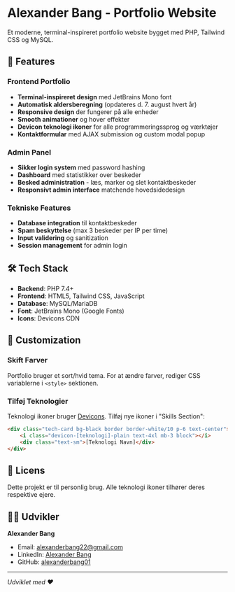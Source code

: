 # Alexander Bang - Portfolio Website

Et moderne, terminal-inspireret portfolio website bygget med PHP, Tailwind CSS og MySQL.

## 🎯 Features

### Frontend Portfolio
- **Terminal-inspireret design** med JetBrains Mono font
- **Automatisk aldersberegning** (opdateres d. 7. august hvert år)
- **Responsive design** der fungerer på alle enheder
- **Smooth animationer** og hover effekter
- **Devicon teknologi ikoner** for alle programmeringssprog og værktøjer
- **Kontaktformular** med AJAX submission og custom modal popup

### Admin Panel
- **Sikker login system** med password hashing
- **Dashboard** med statistikker over beskeder
- **Besked administration** - læs, marker og slet kontaktbeskeder
- **Responsivt admin interface** matchende hovedsidedesign

### Tekniske Features
- **Database integration** til kontaktbeskeder
- **Spam beskyttelse** (max 3 beskeder per IP per time)
- **Input validering** og sanitization
- **Session management** for admin login

## 🛠️ Tech Stack

- **Backend**: PHP 7.4+
- **Frontend**: HTML5, Tailwind CSS, JavaScript
- **Database**: MySQL/MariaDB
- **Font**: JetBrains Mono (Google Fonts)
- **Icons**: Devicons CDN

## 🎨 Customization

### Skift Farver
Portfolio bruger et sort/hvid tema. For at ændre farver, rediger CSS variablerne i `<style>` sektionen.

### Tilføj Teknologier
Teknologi ikoner bruger [Devicons](https://devicon.dev/). Tilføj nye ikoner i "Skills Section":

```html
<div class="tech-card bg-black border border-white/10 p-6 text-center">
    <i class="devicon-[teknologi]-plain text-4xl mb-3 block"></i>
    <div class="text-sm">[Teknologi Navn]</div>
</div>
```

## 📄 Licens

Dette projekt er til personlig brug. Alle teknologi ikoner tilhører deres respektive ejere.

## 👨‍💻 Udvikler

**Alexander Bang**
- Email: alexanderbang22@gmail.com
- LinkedIn: [Alexander Bang](https://www.linkedin.com/in/alexander-bang-044b8819b/)
- GitHub: [alexanderbang01](https://github.com/alexanderbang01)

---

*Udviklet med ❤️*